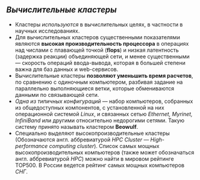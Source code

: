 ## _Вычислительные кластеры_
* Кластеры *используются* в вычислительных целях, в частности в научных исследованиях. 
* Для вычислительных кластеров существенными показателями являются **высокая производительность процессора** в операциях над числами с плавающей точкой (**flops**) и низкая латентность  (задержка реакции) объединяющей сети, и менее существенными — скорость операций ввода-вывода, которая в большей степени важна для баз данных и web-сервисов. 
* Вычислительные кластеры **позволяют уменьшить время расчетов**, по сравнению с одиночным компьютером, разбивая задание на параллельно выполняющиеся ветки, которые обмениваются данными по связывающей сети. 
* *Одна из типичных конфигураций* — набор компьютеров, собранных из общедоступных компонентов, с установленной на них операционной системой *Linux*, и связанных сетью *Ethernet, Myrinet, InfiniBand* или другими относительно недорогими сетями. Такую систему принято называть кластером **Beowulf**. 
* Специально выделяют высокопроизводительные кластеры (Обозначаются англ. аббревиатурой *HPC Cluster — High-performance computing cluster*). Список самых мощных высокопроизводительных компьютеров (также может обозначаться англ. аббревиатурой *HPC*) можно найти в мировом рейтинге TOP500. В России ведется рейтинг самых мощных компьютеров *СНГ*.
